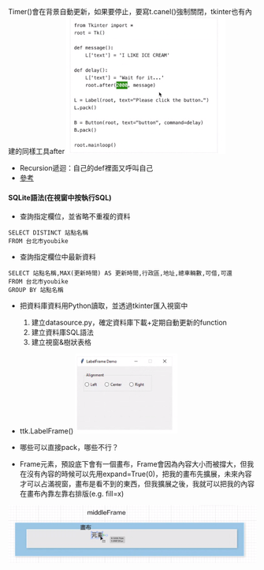 Timer()會在背景自動更新，如果要停止，要寫t.canel()強制關閉，tkinter也有內建的同樣工具after
![Alt text](image.png)

- Recursion遞迴：自己的def裡面又呼叫自己
- [參考](https://medium.com/ccclub/ccclub-python-for-beginners-tutorial-11ed5d300d3d)

#### SQLite語法(在視窗中按執行SQL)
- 查詢指定欄位，並省略不重複的資料

```
SELECT DISTINCT 站點名稱
FROM 台北市youbike
```

- 查詢指定欄位中最新資料
```
SELECT 站點名稱,MAX(更新時間) AS 更新時間,行政區,地址,總車輛數,可借,可還 
FROM 台北市youbike
GROUP BY 站點名稱
```
- 把資料庫資料用Python讀取，並透過tkinter匯入視窗中
    1. 建立datasource.py，確定資料庫下載+定期自動更新的function
    2. 建立資料庫SQL語法
    3. 建立視窗&樹狀表格

- ttk.LabelFrame() 
![Alt text](image-1.png)

- 哪些可以直接pack，哪些不行？

- Frame元素，預設底下會有一個畫布，Frame會因為內容大小而被撐大，但我在沒有內容的時候可以先用expand=True(0)，把我的畫布先擴展，未來內容才可以占滿視窗，畫布是看不到的東西，但我擴展之後，我就可以把我的內容在畫布內靠左靠右排版(e.g. fill=x)

![Alt text](image-2.png)